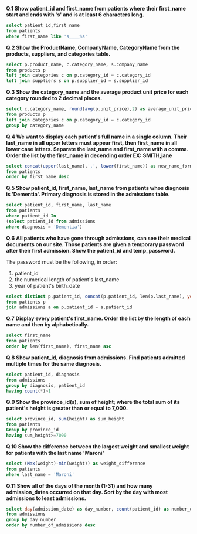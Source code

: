 **Q.1 Show patient_id and first_name from patients where their first_name start and ends with 's' and is at least 6 characters long.**
```sql
select patient_id,first_name
from patients
where first_name like 's____%s'
```

**Q.2 Show the ProductName, CompanyName, CategoryName from the products, suppliers, and categories table.**
```sql
select p.product_name, c.category_name, s.company_name
from products p 
left join categories c on p.category_id = c.category_id
left join suppliers s on p.supplier_id = s.supplier_id
```

**Q.3 Show the category_name and the average product unit price for each category rounded to 2 decimal places.**
```sql
select c.category_name, round(avg(p.unit_price),2) as average_unit_price
from products p 
left join categories c on p.category_id = c.category_id
group by category_name
```

**Q.4 We want to display each patient's full name in a single column. Their last_name in all upper letters must appear first, then first_name in all lower case letters. Separate the last_name and first_name with a comma. Order the list by the first_name in decending order
EX: SMITH,jane**
```sql
select concat(upper(last_name),',', lower(first_name)) as new_name_format
from patients
order by first_name desc
```

**Q.5 Show patient_id, first_name, last_name from patients whos diagnosis is 'Dementia'. Primary diagnosis is stored in the admissions table.**
```sql
select patient_id, first_name, last_name
from patients
where patient_id In 
(select patient_id from admissions
where diagnosis = 'Dementia')
```

**Q.6 All patients who have gone through admissions, can see their medical documents on our site. Those patients are given a temporary password after their first admission. Show the patient_id and temp_password.**

The password must be the following, in order:
1. patient_id
2. the numerical length of patient's last_name
3. year of patient's birth_date
```sql
select distinct p.patient_id, concat(p.patient_id, len(p.last_name), year(p.birth_date)) as temp_password
from patients p 
join admissions a on p.patient_id = a.patient_id
```

**Q.7 Display every patient's first_name. Order the list by the length of each name and then by alphabetically.**
```sql
select first_name
from patients
order by len(first_name), first_name asc
```
**Q.8 Show patient_id, diagnosis from admissions. Find patients admitted multiple times for the same diagnosis.**
```sql
select patient_id, diagnosis
from admissions
group by diagnosis, patient_id
having count(*)>1
```
**Q.9 Show the province_id(s), sum of height; where the total sum of its patient's height is greater than or equal to 7,000.**
```sql
select province_id, sum(height) as sum_height
from patients
Group by province_id
having sum_height>=7000
```
**Q.10 Show the difference between the largest weight and smallest weight for patients with the last name 'Maroni'**
```sql
select (Max(weight)-min(weight)) as weight_difference
from patients
where last_name = 'Maroni'
```
**Q.11 Show all of the days of the month (1-31) and how many admission_dates occurred on that day. Sort by the day with most admissions to least admissions.**
```sql
select day(admission_date) as day_number, count(patient_id) as number_of_admissions
from admissions
group by day_number
order by number_of_admissions desc
```
